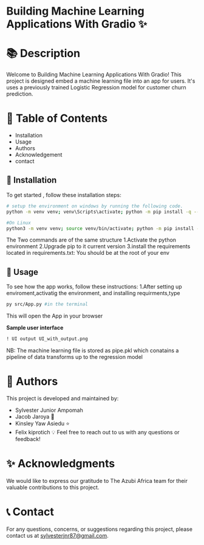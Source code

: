 # Building Machine Learning Applications With Gradio ✨

📚 **Description**
=================

Welcome to Building Machine Learning Applications With Gradio! This project is designed embed a machine learning file into an app for users. It's uses a previously trained Logistic Regression model for customer churn prediction.

📖 **Table of Contents**
=================
- Installation
- Usage
- Authors
- Acknowledgement
- contact

🔧 **Installation**
-----------------
To get started , follow these installation steps:
```bash
# setup the environment on windows by running the following code.
python -m venv venv; venv\Scripts\activate; python -m pip install -q --upgrade pip; python -m pip install -r requirements.txt  

#On Linux
python3 -m venv venv; source venv/bin/activate; python -m pip install -q --upgrade pip; python -m pip install -r requirements.txt 

```
The Two commands are of the same structure
1.Activate the python environment
2.Upgrade pip to it current version
3.install the requirements located in requirements.txt: You should be at the root of your env




🚀 **Usage**
-----------------
To see how the app works, follow these instructions:
1.After setting up enviroment,activatig the environment, and installing requirments,type
```bash
py src/App.py #in the terminal
```
This will open the App in your browser

**Sample user interface**

```Markdown
! UI output UI_with_output.png
```
NB: The machine learning file is stored as pipe.pkl which conatains a pipeline of data transforms up to the regression model

👥 **Authors**
=================

This project is developed and maintained by:
- Sylvester Junior Ampomah
- Jacob Jaroya 🚀
- Kinsley Yaw Asiedu ⭐️
- Felix kiprotich 💡
Feel free to reach out to us with any questions or feedback!

✨ **Acknowledgments**
=================

We would like to express our gratitude to The Azubi Africa team for their valuable contributions to this project.

📞 **Contact**
=================

For any questions, concerns, or suggestions regarding  this project, please contact us at sylvesterjnr87@gmail.com.
